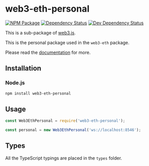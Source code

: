 # web3-eth-personal

[![NPM Package][npm-image]][npm-url] [![Dependency Status][deps-image]][deps-url] [![Dev Dependency Status][deps-dev-image]][deps-dev-url]

This is a sub-package of [web3.js][repo].

This is the personal package used in the `web3-eth` package.

Please read the [documentation][docs] for more.

## Installation

### Node.js

```bash
npm install web3-eth-personal
```

## Usage

```js
const Web3EthPersonal = require('web3-eth-personal');

const personal = new Web3EthPersonal('ws://localhost:8546');
```

## Types

All the TypeScript typings are placed in the `types` folder.

[docs]: http://web3js.readthedocs.io/en/1.0/
[repo]: https://github.com/XinFinOrg/XDC3
[npm-image]: https://img.shields.io/npm/v/web3-eth-personal.svg
[npm-url]: https://npmjs.org/package/web3-eth-personal
[deps-image]: https://david-dm.org/XinFinOrg/XDC3/1.x/status.svg?path=packages/web3-eth-personal
[deps-url]: https://david-dm.org/XinFinOrg/XDC3/1.x?path=packages/web3-eth-personal
[deps-dev-image]: https://david-dm.org/XinFinOrg/XDC3/1.x/dev-status.svg?path=packages/web3-eth-personal
[deps-dev-url]: https://david-dm.org/XinFinOrg/XDC3/1.x?type=dev&path=packages/web3-eth-personal
